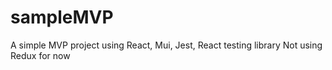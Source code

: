 # sampleMVP

A simple MVP project using React, Mui, Jest, React testing library
Not using Redux for now
